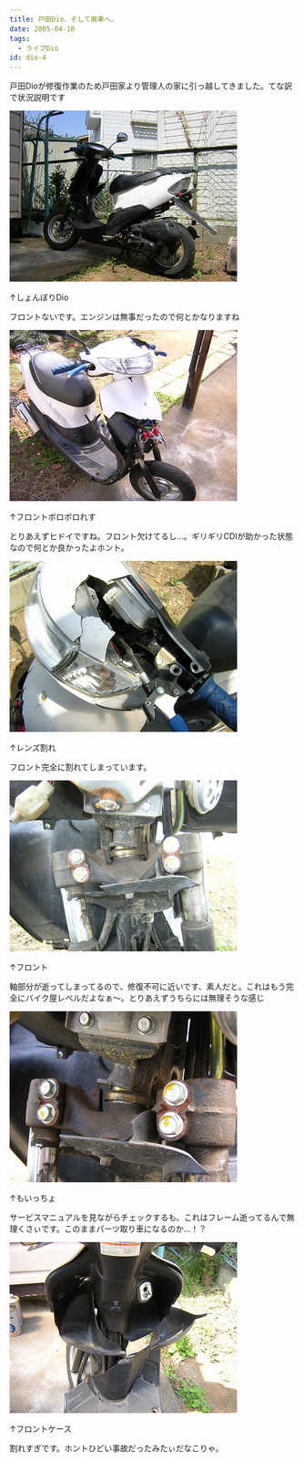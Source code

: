 ```yaml
---
title: 戸田Dio、そして廃車へ。
date: 2005-04-10
tags:
  - ライブDio
id: dio-4
---
```


<p class="sentence spacing10">戸田Dioが修復作業のため戸田家より管理人の家に引っ越してきました。てな訳で状況説明です</p>
<div class="center spacing"><img src="/photo/diary/2005.04.10_todadio1.jpg" alt="" /></div>
<p class="sentence">↑しょんぼりDio</p>
<p class="sentence spacing10">フロントないです。エンジンは無事だったので何とかなりますね</p>
<div class="center spacing"><img src="/photo/diary/2005.04.10_todadio2.jpg" alt="" /></div>
<p class="sentence">↑フロントボロボロれす</p>
<p class="sentence spacing10">とりあえずヒドイですね。フロント欠けてるし...。ギリギリCDIが助かった状態なので何とか良かったよホント。</p>
<div class="center spacing"><img src="/photo/diary/2005.04.10_todadio3.jpg" alt="" /></div>
<p class="sentence">↑レンズ割れ</p>
<p class="sentence spacing10">フロント完全に割れてしまっています。</p>
<div class="center spacing"><img src="/photo/diary/2005.04.10_todadio4.jpg" alt="" /></div>
<p class="sentence">↑フロント</p>
<p class="sentence spacing10">軸部分が逝ってしまってるので、修復不可に近いです、素人だと。これはもう完全にバイク屋レベルだよなぁ～。とりあえずうちらには無理そうな感じ</p>
<div class="center spacing"><img src="/photo/diary/2005.04.10_todadio5.jpg" alt="" /></div>
<p class="sentence">↑もいっちょ</p>
<p class="sentence spacing10">サービスマニュアルを見ながらチェックするも、これはフレーム逝ってるんで無理くさぃです。このままパーツ取り車になるのか...！？</p>
<div class="center spacing"><img src="/photo/diary/2005.04.10_todadio6.jpg" alt="" /></div>
<p class="sentence">↑フロントケース</p>
<p class="sentence spacing10">割れすぎです。ホントひどい事故だったみたぃだなこりゃ。</p>
